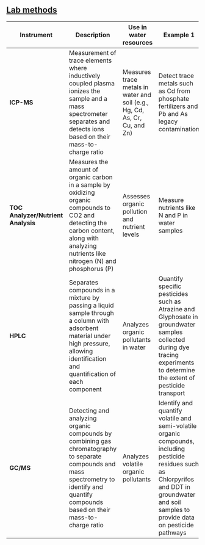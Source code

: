 ## [Lab methods](https://aselshall.github.io/rm/m04/lab-methods)

| **Instrument**                  | **Description**       | **Use in water resources**                | **Example 1**                                   | **Exampe 2**     |
|---------------------------------|-------------------------------|-------------------------------------------|---------------------------------------------------------|--------------------------------------------------|
| **ICP-MS**      | Measurement of trace elements where inductively coupled plasma ionizes the sample and a mass spectrometer separates and detects ions based on their mass-to-charge ratio | Measures trace metals in water and soil (e.g., Hg, Cd, As, Cr, Cu, and Zn) | Detect trace metals such as Cd from phosphate fertilizers and Pb and As legacy contamination | Test construction materials for harmful trace metals posing health risks |
| **TOC Analyzer/Nutrient Analysis** | Measures the amount of organic carbon in a sample by oxidizing organic compounds to CO2 and detecting the carbon content, along with analyzing nutrients like nitrogen (N) and phosphorus (P)| Assesses organic pollution and nutrient levels | Measure nutrients like N and P in water samples | Monitor organic contaminants in construction site runoff for environmental compliance |
| **HPLC**       | Separates compounds in a mixture by passing a liquid sample through a column with adsorbent material under high pressure, allowing identification and quantification of each component | Analyzes organic pollutants in water     | Quantify specific pesticides such as Atrazine and Glyphosate in groundwater samples collected during dye tracing experiments to determine the extent of pesticide transport | Analyze the composition of chemical admixtures |
| **GC/MS**       | Detecting and analyzing organic compounds by combining gas chromatography to separate compounds and mass spectrometry to identify and quantify compounds based on their mass-to-charge ratio | Analyzes volatile organic pollutants     | Identify and quantify volatile and semi-volatile organic compounds, including pesticide residues such as Chlorpyrifos and DDT in groundwater and soil samples to provide data on pesticide pathways | Measure VOCs from construction materials like paints, coatings, and sealants for indoor air quality and environmental regulations |

